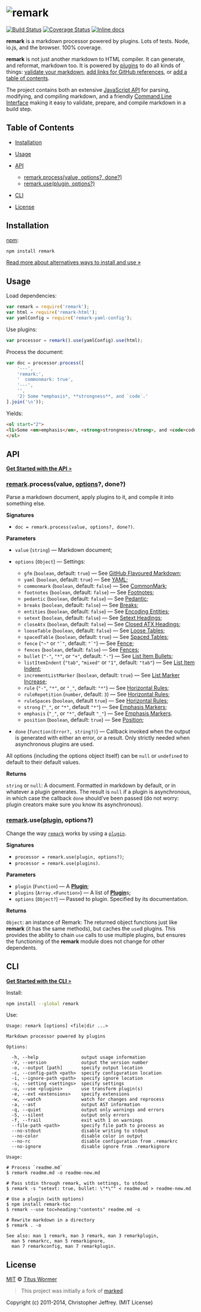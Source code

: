 # ![remark](https://cdn.rawgit.com/wooorm/remark/master/logo.svg)

[![Build Status](https://img.shields.io/travis/wooorm/remark.svg)](https://travis-ci.org/wooorm/remark) [![Coverage Status](https://img.shields.io/codecov/c/github/wooorm/remark.svg)](https://codecov.io/github/wooorm/remark) [![Inline docs](https://img.shields.io/badge/docs-A-brightgreen.svg)](http://inch-ci.org/github/wooorm/remark)

**remark** is a markdown processor powered by plugins. Lots of tests. Node,
io.js, and the browser. 100% coverage.

**remark** is not just another markdown to HTML compiler. It can generate,
and reformat, markdown too. It is powered by [plugins](doc/plugins.md) to do
all kinds of things: [validate your markdown](https://github.com/wooorm/remark-lint),
[add links for GitHub references](https://github.com/wooorm/remark-github), or
[add a table of contents](https://github.com/wooorm/remark-toc).

The project contains both an extensive [JavaScript API](doc/remark.3.md) for
parsing, modifying, and compiling markdown, and a friendly [Command Line
Interface](doc/remark.1.md) making it easy to validate, prepare, and compile
markdown in a build step.

## Table of Contents

*   [Installation](#installation)

*   [Usage](#usage)

*   [API](#api)

    *   [remark.process(value, options?, done?)](#remarkprocessvalue-options-done)
    *   [remark.use(plugin, options?)](#remarkuseplugin-options)

*   [CLI](#cli)

*   [License](#license)

## Installation

[npm](https://docs.npmjs.com/cli/install):

```bash
npm install remark
```

[Read more about alternatives ways to install and use »](doc/installation.md)

## Usage

Load dependencies:

```javascript
var remark = require('remark');
var html = require('remark-html');
var yamlConfig = require('remark-yaml-config');
```

Use plugins:

```javascript
var processor = remark().use(yamlConfig).use(html);
```

Process the document:

```javascript
var doc = processor.process([
    '---',
    'remark:',
    '  commonmark: true',
    '---',
    '',
    '2) Some *emphasis*, **strongness**, and `code`.'
].join('\n'));
```

Yields:

```html
<ol start="2">
<li>Some <em>emphasis</em>, <strong>strongness</strong>, and <code>code</code>.</li>
</ol>
```

## API

[**Get Started with the API** »](doc/getting-started.md#application-programming-interface)

### [remark](#api).process(value, [options](doc/remarksetting.7.md)?, done?)

Parse a markdown document, apply plugins to it, and compile it into
something else.

**Signatures**

*   `doc = remark.process(value, options?, done?)`.

**Parameters**

*   `value` (`string`) — Markdown document;

*   `options` (`Object`) — Settings:

    *   `gfm` (`boolean`, default: `true`) — See [GitHub Flavoured Markdown](doc/remarksetting.7.md#github-flavoured-markdown);
    *   `yaml` (`boolean`, default: `true`) — See [YAML](doc/remarksetting.7.md#yaml);
    *   `commonmark` (`boolean`, default: `false`) — See [CommonMark](doc/remarksetting.7.md#commonmark);
    *   `footnotes` (`boolean`, default: `false`) — See [Footnotes](doc/remarksetting.7.md#footnotes);
    *   `pedantic` (`boolean`, default: `false`) — See [Pedantic](doc/remarksetting.7.md#pedantic);
    *   `breaks` (`boolean`, default: `false`) — See [Breaks](doc/remarksetting.7.md#breaks);
    *   `entities` (`boolean`, default: `false`) — See [Encoding Entities](doc/remarksetting.7.md#encoding-entities);
    *   `setext` (`boolean`, default: `false`) — See [Setext Headings](doc/remarksetting.7.md#setext-headings);
    *   `closeAtx` (`boolean`, default: `false`) — See [Closed ATX Headings](doc/remarksetting.7.md#closed-atx-headings);
    *   `looseTable` (`boolean`, default: `false`) — See [Loose Tables](doc/remarksetting.7.md#loose-tables);
    *   `spacedTable` (`boolean`, default: `true`) — See [Spaced Tables](doc/remarksetting.7.md#spaced-tables);
    *   `fence` (`"~"` or ``"`"``, default: ``"`"``) — See [Fence](doc/remarksetting.7.md#fence);
    *   `fences` (`boolean`, default: `false`) — See [Fences](doc/remarksetting.7.md#fences);
    *   `bullet` (`"-"`, `"*"`, or `"+"`, default: `"-"`) — See [List Item Bullets](doc/remarksetting.7.md#list-item-bullets);
    *   `listItemIndent` (`"tab"`, `"mixed"` or `"1"`, default: `"tab"`) — See [List Item Indent](doc/remarksetting.7.md#list-item-indent);
    *   `incrementListMarker` (`boolean`, default: `true`) — See [List Marker Increase](doc/remarksetting.7.md#list-marker-increase);
    *   `rule` (`"-"`, `"*"`, or `"_"`, default: `"*"`) — See [Horizontal Rules](doc/remarksetting.7.md#horizontal-rules);
    *   `ruleRepetition` (`number`, default: `3`) — See [Horizontal Rules](doc/remarksetting.7.md#horizontal-rules);
    *   `ruleSpaces` (`boolean`, default `true`) — See [Horizontal Rules](doc/remarksetting.7.md#horizontal-rules);
    *   `strong` (`"_"`, or `"*"`, default `"*"`) — See [Emphasis Markers](doc/remarksetting.7.md#emphasis-markers);
    *   `emphasis` (`"_"`, or `"*"`, default `"_"`) — See [Emphasis Markers](doc/remarksetting.7.md#emphasis-markers).
    *   `position` (`boolean`, default: `true`) — See [Position](doc/remarksetting.7.md#position);

*   `done` (`function(Error?, string?)`) — Callback invoked when the output
    is generated with either an error, or a result. Only strictly needed when
    asynchronous plugins are used.

All options (including the options object itself) can be `null` or `undefined`
to default to their default values.

**Returns**

`string` or `null`: A document. Formatted in markdown by default, or in
whatever a plugin generates.
The result is `null` if a plugin is asynchronous, in which case the callback
`done` should’ve been passed (do not worry: plugin creators make sure you know
its asynchronous).

### [remark](#api).use([plugin](doc/plugins.md#plugins), options?)

Change the way [`remark`](#api) works by using a [`plugin`](doc/plugins.md).

**Signatures**

*   `processor = remark.use(plugin, options?)`;
*   `processor = remark.use(plugins)`.

**Parameters**

*   `plugin` (`Function`) — A [**Plugin**](doc/plugins.md);
*   `plugins` (`Array.<Function>`) — A list of [**Plugin**](doc/plugins.md)s;
*   `options` (`Object?`) — Passed to plugin. Specified by its documentation.

**Returns**

`Object`: an instance of Remark: The returned object functions just like
**remark** (it has the same methods), but caches the `use`d plugins. This
provides the ability to chain `use` calls to use multiple plugins, but
ensures the functioning of the **remark** module does not change for other
dependents.

## CLI

[**Get Started with the CLI** »](doc/getting-started.md#command-line-interface)

Install:

```bash
npm install --global remark
```

Use:

```text
Usage: remark [options] <file|dir ...>

Markdown processor powered by plugins

Options:

  -h, --help                output usage information
  -V, --version             output the version number
  -o, --output [path]       specify output location
  -c, --config-path <path>  specify configuration location
  -i, --ignore-path <path>  specify ignore location
  -s, --setting <settings>  specify settings
  -u, --use <plugins>       use transform plugin(s)
  -e, --ext <extensions>    specify extensions
  -w, --watch               watch for changes and reprocess
  -a, --ast                 output AST information
  -q, --quiet               output only warnings and errors
  -S, --silent              output only errors
  -f, --frail               exit with 1 on warnings
  --file-path <path>        specify file path to process as
  --no-stdout               disable writing to stdout
  --no-color                disable color in output
  --no-rc                   disable configuration from .remarkrc
  --no-ignore               disable ignore from .remarkignore

Usage:

# Process `readme.md`
$ remark readme.md -o readme-new.md

# Pass stdin through remark, with settings, to stdout
$ remark -s "setext: true, bullet: \"*\"" < readme.md > readme-new.md

# Use a plugin (with options)
$ npm install remark-toc
$ remark --use toc=heading:"contents" readme.md -o

# Rewrite markdown in a directory
$ remark . -o

See also: man 1 remark, man 3 remark, man 3 remarkplugin,
  man 5 remarkrc, man 5 remarkignore,
  man 7 remarkconfig, man 7 remarkplugin.
```

## License

[MIT](LICENSE) © [Titus Wormer](http://wooorm.com)

> This project was initially a fork of [marked](https://github.com/chjj/marked).

Copyright (c) 2011-2014, Christopher Jeffrey. (MIT License)
